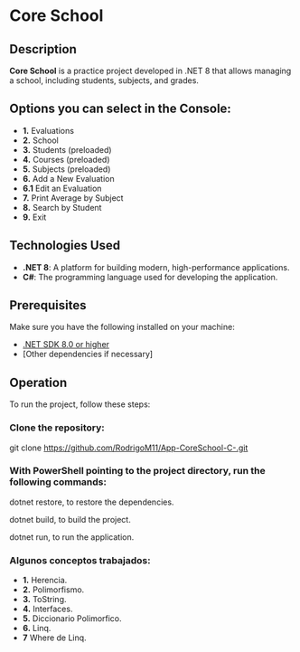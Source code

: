 ﻿# Core School

## Description

**Core School** is a practice project developed in .NET 8 that allows managing a school, including students, subjects, and grades.

## Options you can select in the Console:

- **1.** Evaluations 
- **2.** School
- **3.** Students (preloaded)
- **4.** Courses (preloaded)
- **5.** Subjects (preloaded)
- **6.** Add a New Evaluation
- **6.1** Edit an Evaluation
- **7.** Print Average by Subject
- **8.** Search by Student
- **9.** Exit

## Technologies Used

- **.NET 8**: A platform for building modern, high-performance applications.
- **C#**: The programming language used for developing the application.

## Prerequisites

Make sure you have the following installed on your machine:

- [.NET SDK 8.0 or higher](https://dotnet.microsoft.com/download/dotnet/8.0)
- [Other dependencies if necessary]

## Operation

To run the project, follow these steps:

### Clone the repository:

git clone https://github.com/RodrigoM11/App-CoreSchool-C-.git

### With PowerShell pointing to the project directory, run the following commands:

   dotnet restore, to restore the dependencies.

   dotnet build, to build the project.

   dotnet run, to run the application.


### Algunos conceptos trabajados: 

- **1.** Herencia.  
- **2.** Polimorfismo. 
- **3.** ToString.
- **4.** Interfaces. 
- **5.** Diccionario Polimorfico.
- **6.** Linq. 
- **7**  Where de Linq.
